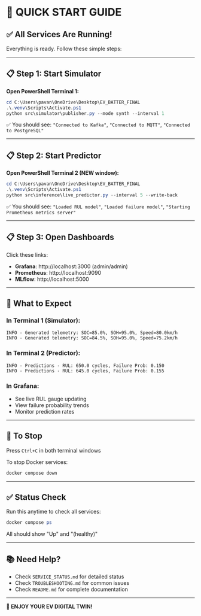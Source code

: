# 🚀 QUICK START GUIDE

## ✅ All Services Are Running!

Everything is ready. Follow these simple steps:

---

## 📋 Step 1: Start Simulator

**Open PowerShell Terminal 1:**

```powershell
cd C:\Users\pavan\OneDrive\Desktop\EV_BATTER_FINAL
.\.venv\Scripts\Activate.ps1
python src\simulator\publisher.py --mode synth --interval 1
```

✅ You should see: `"Connected to Kafka"`, `"Connected to MQTT"`, `"Connected to PostgreSQL"`

---

## 📋 Step 2: Start Predictor

**Open PowerShell Terminal 2 (NEW window):**

```powershell
cd C:\Users\pavan\OneDrive\Desktop\EV_BATTER_FINAL
.\.venv\Scripts\Activate.ps1
python src\inference\live_predictor.py --interval 5 --write-back
```

✅ You should see: `"Loaded RUL model"`, `"Loaded failure model"`, `"Starting Prometheus metrics server"`

---

## 📋 Step 3: Open Dashboards

Click these links:

- **Grafana**: http://localhost:3000 (admin/admin)
- **Prometheus**: http://localhost:9090
- **MLflow**: http://localhost:5000

---

## 🎯 What to Expect

### In Terminal 1 (Simulator):
```
INFO - Generated telemetry: SOC=85.0%, SOH=95.0%, Speed=80.0km/h
INFO - Generated telemetry: SOC=84.5%, SOH=95.0%, Speed=75.2km/h
```

### In Terminal 2 (Predictor):
```
INFO - Predictions - RUL: 650.0 cycles, Failure Prob: 0.150
INFO - Predictions - RUL: 645.0 cycles, Failure Prob: 0.155
```

### In Grafana:
- See live RUL gauge updating
- View failure probability trends
- Monitor prediction rates

---

## 🛑 To Stop

Press `Ctrl+C` in both terminal windows

To stop Docker services:
```powershell
docker compose down
```

---

## ✅ Status Check

Run this anytime to check all services:
```powershell
docker compose ps
```

All should show "Up" and "(healthy)"

---

## 📚 Need Help?

- Check `SERVICE_STATUS.md` for detailed status
- Check `TROUBLESHOOTING.md` for common issues
- Check `README.md` for complete documentation

---

**🎉 ENJOY YOUR EV DIGITAL TWIN!**
